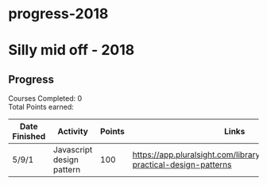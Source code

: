 # progress-2018

# Silly mid off - 2018

## Progress

Courses Completed: 0  
Total Points earned:

| Date Finished | Activity                        | Points | Links                                                                      |
| ------------- | --------                        | ------ | -----                                                                       |
|     5/9/1     | Javascript design pattern       | 100    | https://app.pluralsight.com/library/courses/javascript-practical-design-patterns                     |
